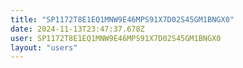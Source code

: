 ```yaml
---
title: "SP1172T8E1EQ1MNW9E46MPS91X7D02S45GM1BNGX0"
date: 2024-11-13T23:47:37.678Z
user: SP1172T8E1EQ1MNW9E46MPS91X7D02S45GM1BNGX0
layout: "users"
---
```

    